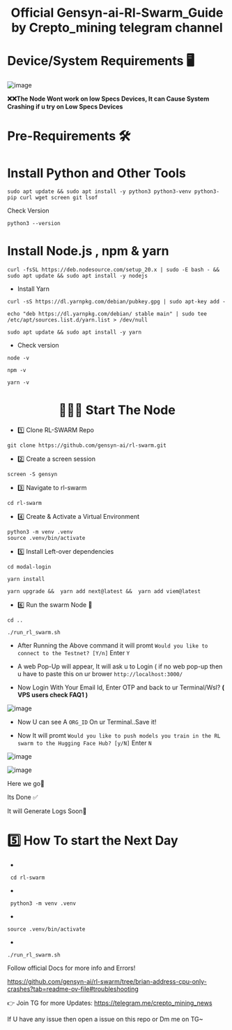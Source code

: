 <div align="center">

# Official Gensyn-ai-Rl-Swarm_Guide by Crepto_mining telegram channel

</div>


# Device/System Requirements 🖥️

![image](https://github.com/user-attachments/assets/594d0847-362b-4ea6-9e61-8590105421c8)

**❌❌The Node Wont work on low Specs Devices, It can Cause System Crashing if u try on Low Specs Devices**

# Pre-Requirements 🛠

# Install Python and Other Tools

```
sudo apt update && sudo apt install -y python3 python3-venv python3-pip curl wget screen git lsof

```

Check Version

```
python3 --version
```


# Install Node.js , npm & yarn

```
curl -fsSL https://deb.nodesource.com/setup_20.x | sudo -E bash - && sudo apt update && sudo apt install -y nodejs
```

* Install Yarn 

```
curl -sS https://dl.yarnpkg.com/debian/pubkey.gpg | sudo apt-key add -
```

```
echo "deb https://dl.yarnpkg.com/debian/ stable main" | sudo tee /etc/apt/sources.list.d/yarn.list > /dev/null
```

```
sudo apt update && sudo apt install -y yarn
```

* Check version

```
node -v
```
```
npm -v
```

```
yarn -v
```


<div align="center">

# 👨🏻‍💻 Start The Node

</div>


* 1️⃣ Clone RL-SWARM Repo

```
git clone https://github.com/gensyn-ai/rl-swarm.git
```


* 2️⃣ Create a screen session

```
screen -S gensyn
````

* 3️⃣ Navigate to rl-swarm

```
cd rl-swarm
```

* 4️⃣ Create & Activate a Virtual Environment

```
python3 -m venv .venv
source .venv/bin/activate
```

* 5️⃣ Install Left-over dependencies

```
cd modal-login
```

```
yarn install
```

```
yarn upgrade &&  yarn add next@latest &&  yarn add viem@latest
```

* 6️⃣ Run the swarm Node 🚀

```
cd ..
```

```
./run_rl_swarm.sh
```

- After Running the Above command it will promt `Would you like to connect to the Testnet? [Y/n]` Enter `Y`

- A web Pop-Up will appear, It will ask u to Login ( if no web pop-up then u have to paste this on ur brower `http://localhost:3000/` 


- Now Login With Your Email Id, Enter OTP and back to ur Terminal/Wsl? **( VPS users check FAQ1 )**

![image](https://github.com/user-attachments/assets/1fed4b08-4ec4-44de-868c-b2d314cd2a02)


- Now U can see A `ORG_ID` On ur Terminal..Save it!



* Now It will promt `Would you like to push models you train in the RL swarm to the Hugging Face Hub? [y/N]` Enter `N`

![image](https://github.com/user-attachments/assets/b63da75d-389a-4ded-9c4e-cd23804d94ef)



![image](https://github.com/user-attachments/assets/35321942-1aa3-47f1-92a3-dae9881b64cd)

Here we go🚀

Its Done ✅

It will Generate Logs Soon🙌

# 5️⃣ How To start the Next Day

*
 ```
  cd rl-swarm
 ```

*
 ```
  python3 -m venv .venv
```

*
```
source .venv/bin/activate
```

*
```
./run_rl_swarm.sh
```


Follow official Docs for more info and Errors!

https://github.com/gensyn-ai/rl-swarm/tree/brian-address-cpu-only-crashes?tab=readme-ov-file#troubleshooting

👉 Join TG for more Updates: https://telegram.me/crepto_mining_news

If U have any issue then open a issue on this repo or Dm me on TG~


